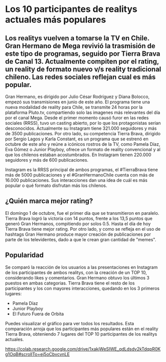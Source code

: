# Los 10 participantes de realitys actuales más populares
## Los realitys vuelven a tomarse la TV en Chile. Gran Hermano de Mega revivió la trasmisión de este tipo de programas, seguido por Tierra Brava de Canal 13. Actualmente compiten por el rating, un reality de formato nuevo v/s reality tradicional chileno. Las redes sociales reflejan cual es más popular.

Gran Hermano, es dirigido por Julio César Rodríguez y Diana Bolocco, empezó sus transmisiones en junio de este año. El programa tiene una nueva modalidad de reality para Chile, se transmite 24 horas por la plataforma Pluto.tv, compartiendo solo las imagenes más relevantes del día por el canal Mega. Desde el primer momento causó furor en las redes sociales (RRSS), tuvo un casting abierto, por lo que los protagonistas serían desconocidos. Actualmente su Instagram tiene 321.000 seguidores y más de 3500 publicaciones. Por otro lado, su competencia Tierra Brava, dirigido por Sergio Lagos y Karla Constant, es un programa que se estrenó en octubre de este año y reúne a icónicos rostros de la TV, como Pamela Díaz, Eva Gómez o Junior Playboy, ofrece un formato de reality convencional y al que los chilenos estaban acostumbrados. En Instagram tienen 220.000 seguidores y más de 600 publicaciones. 

Instagram es la RRSS principal de ambos programas, el #TierraBrava tiene más de 5000 publicaciones y el #GranHermanoChile cuenta con más de 16.000 publicaciones. Sus interacciones dan una idea de cuál es más popular o qué formato disfrutan más los chilenos. 

## ¿Quién marca mejor rating?
El domingo 1 de octubre, fue el primer día que se transmitieron en paralelo. Tierra Brava logró la victoria con 14 puntos, frente a los 13,5 puntos que generó Gran Hermanos, compitiendo por solos 0.5. Hasta el día de hoy Tierra Brava tiene mejor rating. Por otro lado, y como se refleja en el uso de hashtags Gran Hermano produce mayor creación de publicaciones por parte de los televidentes, dado a que le crean gran cantidad de "memes".

## Popularidad
Se comparó la reacción de los usuarios a las presentaciones en Instagram de los participantes de ambos realitys, con la creación de un TOP 10, considerando likes y comentarios. Gran Hermano obtuvo los últimos 3 puestos en ambas categorias. Tierra Brava tiene el resto de los participantes y los con mayores interacciones, quedando en los 3 primeros lugares:
* Pamela Díaz
* Junior Playboy 
* El Futuro Fuera de Orbita

Puedes visualizar el gráfico para ver todos los resultados. Esta comparación arroja que los participantes más populares están en el reality Tierra Brava, obteniendo 7 lugares del TOP 10 participantes de los realitys actuales. 

https://colab.research.google.com/drive/1xakjWeSIWE_qdLdsdv2kTdqpR0Kg1OqB#scrollTo=ej5oCbvcvnLE
